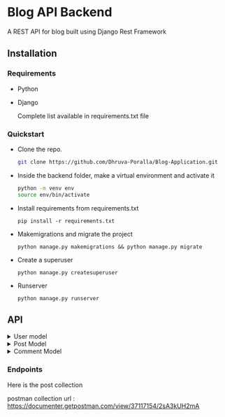 # Blog API Backend

A REST API for blog built using Django Rest Framework

## Installation

### Requirements
- Python
- Django

    Complete list available in requirements.txt file

### Quickstart
- Clone the repo.  
    ```bash
    git clone https://github.com/Dhruva-Poralla/Blog-Application.git
    ```

- Inside the backend folder, make a virtual environment and activate it 
    ```bash
    python -m venv env 
    source env/bin/activate
    ```

- Install requirements from requirements.txt
    ```
    pip install -r requirements.txt
    ```

- Makemigrations and migrate the project
    ```
    python manage.py makemigrations && python manage.py migrate
    ```

- Create a superuser
    ```
    python manage.py createsuperuser
    ```

- Runserver
    ```
    python manage.py runserver
    ```

## API
<details>
<summary> User model </summary> 

- User:
    - username: string(unique),
    - first_name: string,
    - last_name: string,
    - password: string

</details>

<details>
<summary> Post Model </summary>

- Post:
    - id: Post id(read only),
    - title: string,
    - author: user-id(read only),
    - content: string
    - published_at: datetime(read only)
    - updated_at: datetime(read only)
</details>

<details>
<summary>Comment Model </summary>

- Comment:
    - post: post id(read only),
    - author: user id(ready only),
    - content: string,
    - created_at: datetime(read only)
    - updated_at: datetime(read only)
</details>



### Endpoints

Here is the post collection 

postman collection url : https://documenter.getpostman.com/view/37117154/2sA3kUH2mA

